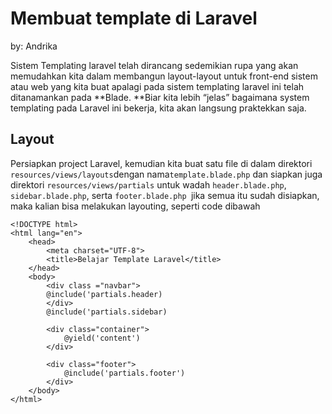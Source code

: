 # Membuat template di Laravel

by: Andrika

Sistem Templating laravel telah dirancang sedemikian rupa yang akan memudahkan kita dalam membangun layout-layout untuk front-end sistem atau web yang kita buat apalagi pada sistem templating laravel ini telah ditanamankan pada **Blade. **Biar kita lebih “jelas”  bagaimana system templating pada Laravel ini bekerja, kita akan langsung praktekkan saja.

## Layout

Persiapkan project Laravel, kemudian kita buat satu file di dalam direktori `resources/views/layouts`dengan nama`template.blade.php`  dan siapkan juga direktori `resources/views/partials` untuk wadah `header.blade.php`, `sidebar.blade.php`,  serta `footer.blade.php `jika semua itu sudah disiapkan, maka kalian bisa melakukan layouting, seperti code dibawah

```
<!DOCTYPE html>
<html lang="en">
    <head>
        <meta charset="UTF-8">
        <title>Belajar Template Laravel</title>
    </head>
    <body>
        <div class ="navbar">
        @include('partials.header)
        </div>
        @include('partials.sidebar)
        
        <div class="container">
            @yield('content')
        </div>

        <div class="footer">
            @include('partials.footer')
        </div>
    </body>
</html>
```



